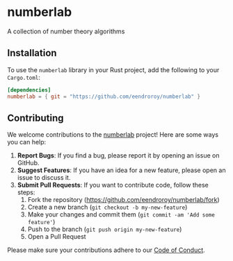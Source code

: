 # numberlab

A collection of number theory algorithms

## Installation

To use the `numberlab` library in your Rust project, add the following to your `Cargo.toml`:

```toml
[dependencies]
numberlab = { git = "https://github.com/eendroroy/numberlab" }
```

## Contributing

We welcome contributions to the [numberlab](https://github.com/eendroroy/numberlab) project! Here are some ways you can
help:

1. **Report Bugs**: If you find a bug, please report it by opening an issue on GitHub.
2. **Suggest Features**: If you have an idea for a new feature, please open an issue to discuss it.
3. **Submit Pull Requests**: If you want to contribute code, follow these steps:
    1. Fork the repository (https://github.com/eendroroy/numberlab/fork)
    2. Create a new branch (`git checkout -b my-new-feature`)
    3. Make your changes and commit them (`git commit -am 'Add some feature'`)
    4. Push to the branch (`git push origin my-new-feature`)
    5. Open a Pull Request

Please make sure your contributions adhere to our [Code of Conduct](http://contributor-covenant.org).